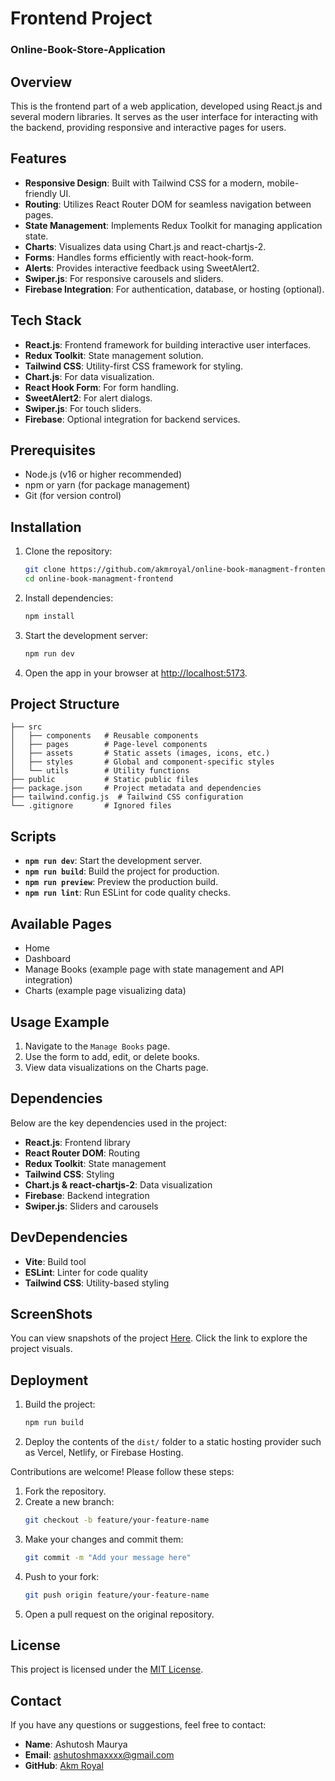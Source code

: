 # Frontend Project
### Online-Book-Store-Application

## Overview

This is the frontend part of a web application, developed using React.js and several modern libraries. It serves as the user interface for interacting with the backend, providing responsive and interactive pages for users.

## Features

- **Responsive Design**: Built with Tailwind CSS for a modern, mobile-friendly UI.
- **Routing**: Utilizes React Router DOM for seamless navigation between pages.
- **State Management**: Implements Redux Toolkit for managing application state.
- **Charts**: Visualizes data using Chart.js and react-chartjs-2.
- **Forms**: Handles forms efficiently with react-hook-form.
- **Alerts**: Provides interactive feedback using SweetAlert2.
- **Swiper.js**: For responsive carousels and sliders.
- **Firebase Integration**: For authentication, database, or hosting (optional).

## Tech Stack

- **React.js**: Frontend framework for building interactive user interfaces.
- **Redux Toolkit**: State management solution.
- **Tailwind CSS**: Utility-first CSS framework for styling.
- **Chart.js**: For data visualization.
- **React Hook Form**: For form handling.
- **SweetAlert2**: For alert dialogs.
- **Swiper.js**: For touch sliders.
- **Firebase**: Optional integration for backend services.

## Prerequisites

- Node.js (v16 or higher recommended)
- npm or yarn (for package management)
- Git (for version control)

## Installation

1. Clone the repository:
   ```bash
   git clone https://github.com/akmroyal/online-book-managment-frontend.git
   cd online-book-managment-frontend
   ```
2. Install dependencies:
   ```bash
   npm install
   ```
3. Start the development server:
   ```bash
   npm run dev
   ```
4. Open the app in your browser at [http://localhost:5173](http://localhost:5173).

## Project Structure

```
├── src
│   ├── components   # Reusable components
│   ├── pages        # Page-level components
│   ├── assets       # Static assets (images, icons, etc.)
│   ├── styles       # Global and component-specific styles
│   └── utils        # Utility functions
├── public           # Static public files
├── package.json     # Project metadata and dependencies
├── tailwind.config.js  # Tailwind CSS configuration
└── .gitignore       # Ignored files
```

## Scripts

- **`npm run dev`**: Start the development server.
- **`npm run build`**: Build the project for production.
- **`npm run preview`**: Preview the production build.
- **`npm run lint`**: Run ESLint for code quality checks.

## Available Pages

- Home
- Dashboard
- Manage Books (example page with state management and API integration)
- Charts (example page visualizing data)

## Usage Example

1. Navigate to the `Manage Books` page.
2. Use the form to add, edit, or delete books.
3. View data visualizations on the Charts page.

## Dependencies

Below are the key dependencies used in the project:

- **React.js**: Frontend library
- **React Router DOM**: Routing
- **Redux Toolkit**: State management
- **Tailwind CSS**: Styling
- **Chart.js & react-chartjs-2**: Data visualization
- **Firebase**: Backend integration
- **Swiper.js**: Sliders and carousels

## DevDependencies

- **Vite**: Build tool
- **ESLint**: Linter for code quality
- **Tailwind CSS**: Utility-based styling

## ScreenShots
You can view snapshots of the project [Here](). Click the link to explore the project visuals.

## Deployment

1. Build the project:
   ```bash
   npm run build
   ```
2. Deploy the contents of the `dist/` folder to a static hosting provider such as Vercel, Netlify, or Firebase Hosting.

Contributions are welcome! Please follow these steps:

1. Fork the repository.
2. Create a new branch:
   ```bash
   git checkout -b feature/your-feature-name
   ```
3. Make your changes and commit them:
   ```bash
   git commit -m "Add your message here"
   ```
4. Push to your fork:
   ```bash
   git push origin feature/your-feature-name
   ```
5. Open a pull request on the original repository.

## License

This project is licensed under the [MIT License](LICENSE).

## Contact

If you have any questions or suggestions, feel free to contact:

- **Name**: Ashutosh Maurya
- **Email**: [ashutoshmaxxxx@gmail.com](mailto\:your-email@example.com)
- **GitHub**: [Akm Royal](https://github.com/akmroyal)

